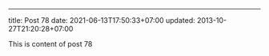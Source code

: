---
title: Post 78
date: 2021-06-13T17:50:33+07:00
updated: 2013-10-27T21:20:28+07:00

This is content of post 78